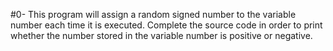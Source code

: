 #0- This program will assign a random signed number to the variable number each time it is executed. Complete the source code in order to print whether the number stored in the variable number is positive or negative.
